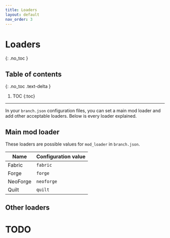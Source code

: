 ```yaml
---
title: Loaders
layout: default
nav_order: 3
---
```


# Loaders
{: .no_toc }

## Table of contents
{: .no_toc .text-delta }

1. TOC
{:toc}

---

In your `branch.json` configuration files, you can set a main mod loader and add other acceptable loaders.
Below is every loader explained.

## Main mod loader
These loaders are possible values for `mod_loader` in `branch.json`.

| Name     | Configuration value |
|----------|---------------------|
| Fabric   | `fabric`            |
| Forge    | `forge`             |
| NeoForge | `neoforge`          |
| Quilt    | `quilt`             |

## Other loaders
# TODO